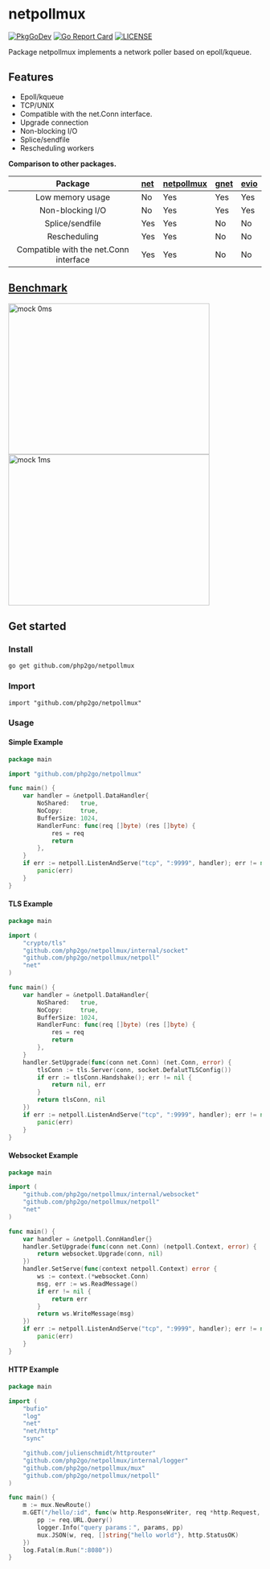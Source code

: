 # netpollmux
[![PkgGoDev](https://pkg.go.dev/badge/github.com/php2go/netpollmux)](https://pkg.go.dev/github.com/php2go/netpollmux)
[![Go Report Card](https://goreportcard.com/badge/github.com/php2go/netpollmux)](https://goreportcard.com/report/github.com/php2go/netpollmux)
[![LICENSE](https://img.shields.io/github/license/php2go/netpollmux.svg?style=flat-square)](https://github.com/php2go/netpollmux/blob/master/LICENSE)

Package netpollmux implements a network poller based on epoll/kqueue.

## Features

* Epoll/kqueue
* TCP/UNIX
* Compatible with the net.Conn interface.
* Upgrade connection
* Non-blocking I/O
* Splice/sendfile
* Rescheduling workers

**Comparison to other packages.**

|Package| [net](https://github.com/golang/go/tree/master/src/net "net")| [netpollmux](https://github.com/php2go/netpollmux "netpoll")|[gnet](https://github.com/panjf2000/gnet "gnet")|[evio](https://github.com/tidwall/evio "evio")|
|:--:|:--|:--|:--|:--|
|Low memory usage|No|Yes|Yes|Yes|
|Non-blocking I/O|No|Yes|Yes|Yes|
|Splice/sendfile|Yes|Yes|No|No|
|Rescheduling|Yes|Yes|No|No|
|Compatible with the net.Conn interface|Yes|Yes|No|No|

## [Benchmark](http://github.com/hslam/netpoll-benchmark "netpoll-benchmark")

<img src="https://raw.githubusercontent.com/php2go/netpollmux/main/netpoll-qps.png" width = "400" height = "300" alt="mock 0ms" align=center><img src="https://raw.githubusercontent.com/php2go/netpollmux/main/netpoll-mock-time-qps.png" width = "400" height = "300" alt="mock 1ms" align=center>

## Get started

### Install
```
go get github.com/php2go/netpollmux
```
### Import
```
import "github.com/php2go/netpollmux"
```
### Usage
#### Simple Example
```go
package main

import "github.com/php2go/netpollmux"

func main() {
	var handler = &netpoll.DataHandler{
		NoShared:   true,
		NoCopy:     true,
		BufferSize: 1024,
		HandlerFunc: func(req []byte) (res []byte) {
			res = req
			return
		},
	}
	if err := netpoll.ListenAndServe("tcp", ":9999", handler); err != nil {
		panic(err)
	}
}
```

#### TLS Example
```go
package main

import (
	"crypto/tls"
	"github.com/php2go/netpollmux/internal/socket"
	"github.com/php2go/netpollmux/netpoll"
	"net"
)

func main() {
	var handler = &netpoll.DataHandler{
		NoShared:   true,
		NoCopy:     true,
		BufferSize: 1024,
		HandlerFunc: func(req []byte) (res []byte) {
			res = req
			return
		},
	}
	handler.SetUpgrade(func(conn net.Conn) (net.Conn, error) {
		tlsConn := tls.Server(conn, socket.DefalutTLSConfig())
		if err := tlsConn.Handshake(); err != nil {
			return nil, err
		}
		return tlsConn, nil
	})
	if err := netpoll.ListenAndServe("tcp", ":9999", handler); err != nil {
		panic(err)
	}
}
```

#### Websocket Example
```go
package main

import (
	"github.com/php2go/netpollmux/internal/websocket"
	"github.com/php2go/netpollmux/netpoll"
	"net"
)

func main() {
	var handler = &netpoll.ConnHandler{}
	handler.SetUpgrade(func(conn net.Conn) (netpoll.Context, error) {
		return websocket.Upgrade(conn, nil)
	})
	handler.SetServe(func(context netpoll.Context) error {
		ws := context.(*websocket.Conn)
		msg, err := ws.ReadMessage()
		if err != nil {
			return err
		}
		return ws.WriteMessage(msg)
	})
	if err := netpoll.ListenAndServe("tcp", ":9999", handler); err != nil {
		panic(err)
	}
}
```


#### HTTP Example
```go
package main

import (
	"bufio"
	"log"
	"net"
	"net/http"
	"sync"

	"github.com/julienschmidt/httprouter"
	"github.com/php2go/netpollmux/internal/logger"
	"github.com/php2go/netpollmux/mux"
	"github.com/php2go/netpollmux/netpoll"
)

func main() {
	m := mux.NewRoute()
	m.GET("/hello/:id", func(w http.ResponseWriter, req *http.Request, params httprouter.Params) {
		pp := req.URL.Query()
		logger.Info("query params：", params, pp)
		mux.JSON(w, req, []string{"hello world"}, http.StatusOK)
	})
	log.Fatal(m.Run(":8080"))
}
```


